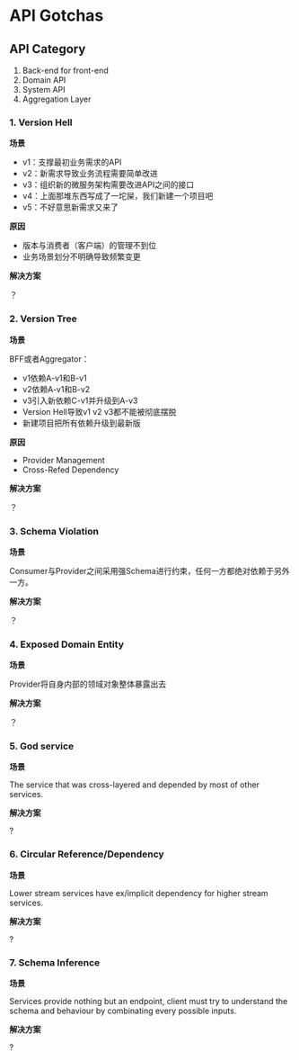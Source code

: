 # API Gotchas

## API Category

1. Back-end for front-end
2. Domain API
3. System API
4. Aggregation Layer

### 1. Version Hell

**场景**

  - v1：支撑最初业务需求的API
  - v2：新需求导致业务流程需要简单改进
  - v3：组织新的微服务架构需要改进API之间的接口
  - v4：上面那堆东西写成了一坨屎，我们新建一个项目吧
  - v5：不好意思新需求又来了

**原因**

  - 版本与消费者（客户端）的管理不到位
  - 业务场景划分不明确导致频繁变更

**解决方案**

？

### 2. Version Tree

**场景**

BFF或者Aggregator：
  - v1依赖A-v1和B-v1
  - v2依赖A-v1和B-v2
  - v3引入新依赖C-v1并升级到A-v3
  - Version Hell导致v1 v2 v3都不能被彻底摆脱
  - 新建项目把所有依赖升级到最新版

**原因**

  - Provider Management
  - Cross-Refed Dependency

**解决方案**

？

### 3. Schema Violation

**场景**

Consumer与Provider之间采用强Schema进行约束，任何一方都绝对依赖于另外一方。

**解决方案**

？

### 4. Exposed Domain Entity

**场景**

Provider将自身内部的领域对象整体暴露出去

**解决方案**

？
### 5. God service

**场景**

The service that was cross-layered and depended by most of other services.

**解决方案**

?

### 6. Circular Reference/Dependency

**场景**

Lower stream services have ex/implicit dependency for higher stream services.

**解决方案**

?

### 7. Schema Inference

**场景**

Services provide nothing but an endpoint, client must try to understand the schema and behaviour by combinating every possible inputs.

**解决方案**

?